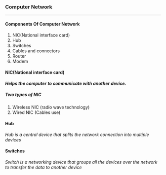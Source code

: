 ### Computer Network
------------------------

####  Components Of Computer Network
1. NIC(National interface card)
2. Hub
3. Switches
4. Cables and connectors
5. Router
6. Modem


#### NIC(National interface card)
***Helps the computer to communicate with another device.***
##### Two types of NIC 
1. Wireless NIC (radio wave technology)
2. Wired NIC (Cables use)

#### Hub
*Hub is a central device that splits the network connection into multiple devices*

#### Switches
*Switch is a networking device that groups all the devices over the network to transfer the data to another device*


